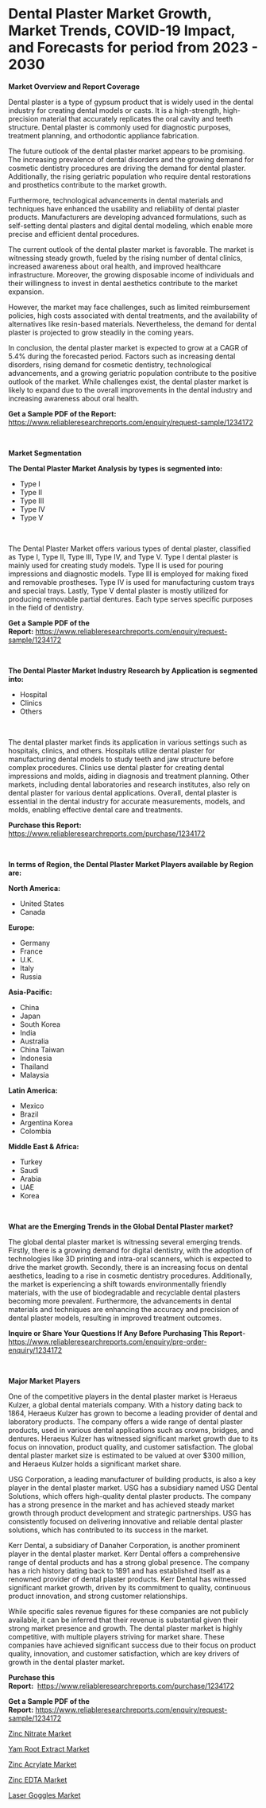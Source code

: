 <p><h1>Dental Plaster Market Growth, Market Trends, COVID-19 Impact, and Forecasts for period from 2023 - 2030</h1></p><p><strong>Market Overview and Report Coverage</strong></p>
<p><p>Dental plaster is a type of gypsum product that is widely used in the dental industry for creating dental models or casts. It is a high-strength, high-precision material that accurately replicates the oral cavity and teeth structure. Dental plaster is commonly used for diagnostic purposes, treatment planning, and orthodontic appliance fabrication.</p><p>The future outlook of the dental plaster market appears to be promising. The increasing prevalence of dental disorders and the growing demand for cosmetic dentistry procedures are driving the demand for dental plaster. Additionally, the rising geriatric population who require dental restorations and prosthetics contribute to the market growth.</p><p>Furthermore, technological advancements in dental materials and techniques have enhanced the usability and reliability of dental plaster products. Manufacturers are developing advanced formulations, such as self-setting dental plasters and digital dental modeling, which enable more precise and efficient dental procedures.</p><p>The current outlook of the dental plaster market is favorable. The market is witnessing steady growth, fueled by the rising number of dental clinics, increased awareness about oral health, and improved healthcare infrastructure. Moreover, the growing disposable income of individuals and their willingness to invest in dental aesthetics contribute to the market expansion.</p><p>However, the market may face challenges, such as limited reimbursement policies, high costs associated with dental treatments, and the availability of alternatives like resin-based materials. Nevertheless, the demand for dental plaster is projected to grow steadily in the coming years.</p><p>In conclusion, the dental plaster market is expected to grow at a CAGR of 5.4% during the forecasted period. Factors such as increasing dental disorders, rising demand for cosmetic dentistry, technological advancements, and a growing geriatric population contribute to the positive outlook of the market. While challenges exist, the dental plaster market is likely to expand due to the overall improvements in the dental industry and increasing awareness about oral health.</p></p>
<p><strong>Get a Sample PDF of the Report:</strong> <a href="https://www.reliableresearchreports.com/enquiry/request-sample/1234172">https://www.reliableresearchreports.com/enquiry/request-sample/1234172</a></p>
<p>&nbsp;</p>
<p><strong>Market Segmentation</strong></p>
<p><strong>The Dental Plaster Market Analysis by types is segmented into:</strong></p>
<p><ul><li>Type I</li><li>Type II</li><li>Type III</li><li>Type IV</li><li>Type V</li></ul></p>
<p>&nbsp;</p>
<p><p>The Dental Plaster Market offers various types of dental plaster, classified as Type I, Type II, Type III, Type IV, and Type V. Type I dental plaster is mainly used for creating study models. Type II is used for pouring impressions and diagnostic models. Type III is employed for making fixed and removable prostheses. Type IV is used for manufacturing custom trays and special trays. Lastly, Type V dental plaster is mostly utilized for producing removable partial dentures. Each type serves specific purposes in the field of dentistry.</p></p>
<p><strong>Get a Sample PDF of the Report:</strong>&nbsp;<a href="https://www.reliableresearchreports.com/enquiry/request-sample/1234172">https://www.reliableresearchreports.com/enquiry/request-sample/1234172</a></p>
<p>&nbsp;</p>
<p><strong>The Dental Plaster Market Industry Research by Application is segmented into:</strong></p>
<p><ul><li>Hospital</li><li>Clinics</li><li>Others</li></ul></p>
<p>&nbsp;</p>
<p><p>The dental plaster market finds its application in various settings such as hospitals, clinics, and others. Hospitals utilize dental plaster for manufacturing dental models to study teeth and jaw structure before complex procedures. Clinics use dental plaster for creating dental impressions and molds, aiding in diagnosis and treatment planning. Other markets, including dental laboratories and research institutes, also rely on dental plaster for various dental applications. Overall, dental plaster is essential in the dental industry for accurate measurements, models, and molds, enabling effective dental care and treatments.</p></p>
<p><strong>Purchase this Report:</strong>&nbsp; <a href="https://www.reliableresearchreports.com/purchase/1234172">https://www.reliableresearchreports.com/purchase/1234172</a></p>
<p>&nbsp;</p>
<p><strong>In terms of Region, the Dental Plaster Market Players available by Region are:</strong></p>
<p>
    <p> <strong> North America: </strong>
        <ul>
            <li>United States</li>
            <li>Canada</li>
        </ul>
        </p> 
    <p> <strong> Europe: </strong>
        <ul>
            <li>Germany</li>
            <li>France</li>
            <li>U.K.</li>
            <li>Italy</li>
            <li>Russia</li>
        </ul>
        </p> 
    <p> <strong> Asia-Pacific: </strong>
        <ul>
            <li>China</li>
            <li>Japan</li>
            <li>South Korea</li>
            <li>India</li>
            <li>Australia</li>
            <li>China Taiwan</li>
            <li>Indonesia</li>
            <li>Thailand</li>
            <li>Malaysia</li>
        </ul>
        </p> 
    <p> <strong> Latin America: </strong>
        <ul>
            <li>Mexico</li>
            <li>Brazil</li>
            <li>Argentina Korea</li>
            <li>Colombia</li>
        </ul>
        </p> 
    <p> <strong> Middle East & Africa: </strong>
        <ul>
            <li>Turkey</li>
            <li>Saudi</li>
            <li>Arabia</li>
            <li>UAE</li>
            <li>Korea</li>
        </ul>
    </p>
    </p>
<p>&nbsp;</p>
<p><strong>What are the Emerging Trends in the Global Dental Plaster market?</strong></p>
<p><p>The global dental plaster market is witnessing several emerging trends. Firstly, there is a growing demand for digital dentistry, with the adoption of technologies like 3D printing and intra-oral scanners, which is expected to drive the market growth. Secondly, there is an increasing focus on dental aesthetics, leading to a rise in cosmetic dentistry procedures. Additionally, the market is experiencing a shift towards environmentally friendly materials, with the use of biodegradable and recyclable dental plasters becoming more prevalent. Furthermore, the advancements in dental materials and techniques are enhancing the accuracy and precision of dental plaster models, resulting in improved treatment outcomes.</p></p>
<p><strong>Inquire or Share Your Questions If Any Before Purchasing This Report</strong>- <a href="https://www.reliableresearchreports.com/enquiry/pre-order-enquiry/1234172">https://www.reliableresearchreports.com/enquiry/pre-order-enquiry/1234172</a></p>
<p>&nbsp;</p>
<p><strong>Major Market Players</strong></p>
<p><p>One of the competitive players in the dental plaster market is Heraeus Kulzer, a global dental materials company. With a history dating back to 1864, Heraeus Kulzer has grown to become a leading provider of dental and laboratory products. The company offers a wide range of dental plaster products, used in various dental applications such as crowns, bridges, and dentures. Heraeus Kulzer has witnessed significant market growth due to its focus on innovation, product quality, and customer satisfaction. The global dental plaster market size is estimated to be valued at over $300 million, and Heraeus Kulzer holds a significant market share.</p><p>USG Corporation, a leading manufacturer of building products, is also a key player in the dental plaster market. USG has a subsidiary named USG Dental Solutions, which offers high-quality dental plaster products. The company has a strong presence in the market and has achieved steady market growth through product development and strategic partnerships. USG has consistently focused on delivering innovative and reliable dental plaster solutions, which has contributed to its success in the market.</p><p>Kerr Dental, a subsidiary of Danaher Corporation, is another prominent player in the dental plaster market. Kerr Dental offers a comprehensive range of dental products and has a strong global presence. The company has a rich history dating back to 1891 and has established itself as a renowned provider of dental plaster products. Kerr Dental has witnessed significant market growth, driven by its commitment to quality, continuous product innovation, and strong customer relationships.</p><p>While specific sales revenue figures for these companies are not publicly available, it can be inferred that their revenue is substantial given their strong market presence and growth. The dental plaster market is highly competitive, with multiple players striving for market share. These companies have achieved significant success due to their focus on product quality, innovation, and customer satisfaction, which are key drivers of growth in the dental plaster market.</p></p>
<p><strong>Purchase this Report:</strong>&nbsp;&nbsp;<a href="https://www.reliableresearchreports.com/purchase/1234172">https://www.reliableresearchreports.com/purchase/1234172</a></p>
<p></p>
<p><strong>Get a Sample PDF of the Report:</strong>&nbsp;<a href="https://www.reliableresearchreports.com/enquiry/request-sample/1234172">https://www.reliableresearchreports.com/enquiry/request-sample/1234172</a></p>
<p><p><a href="https://github.com/gulaimolin/Market-Research-Report-List-1/blob/main/zinc-nitrate-market.md">Zinc Nitrate Market</a></p><p><a href="https://github.com/luckyshygirl/Market-Research-Report-List-2/blob/main/yam-root-extract-market.md">Yam Root Extract Market</a></p><p><a href="https://github.com/gdfhhhj/Market-Research-Report-List-2/blob/main/zinc-acrylate-market.md">Zinc Acrylate Market</a></p><p><a href="https://github.com/ruslanpoljakovrd177/Market-Research-Report-List-1/blob/main/zinc-edta-market.md">Zinc EDTA Market</a></p><p><a href="https://www.linkedin.com/pulse/laser-goggles-market-size-share-global-analysis-report-cyaje/">Laser Goggles Market</a></p></p>